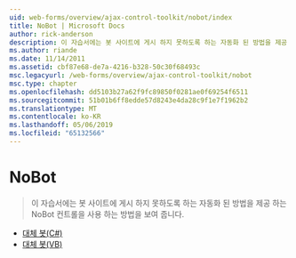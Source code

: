 ```yaml
---
uid: web-forms/overview/ajax-control-toolkit/nobot/index
title: NoBot | Microsoft Docs
author: rick-anderson
description: 이 자습서에는 봇 사이트에 게시 하지 못하도록 하는 자동화 된 방법을 제공 하는 NoBot 컨트롤을 사용 하는 방법을 보여 줍니다.
ms.author: riande
ms.date: 11/14/2011
ms.assetid: cbf87e68-de7a-4216-b328-50c30f68493c
msc.legacyurl: /web-forms/overview/ajax-control-toolkit/nobot
msc.type: chapter
ms.openlocfilehash: dd5103b27a62f9fc89850f0281ae0f69254f6511
ms.sourcegitcommit: 51b01b6ff8edde57d8243e4da28c9f1e7f1962b2
ms.translationtype: MT
ms.contentlocale: ko-KR
ms.lasthandoff: 05/06/2019
ms.locfileid: "65132566"
---
```

# <a name="nobot"></a>NoBot

> 이 자습서에는 봇 사이트에 게시 하지 못하도록 하는 자동화 된 방법을 제공 하는 NoBot 컨트롤을 사용 하는 방법을 보여 줍니다.

- [대체 봇(C#)](fighting-bots-cs.md)
- [대체 봇(VB)](fighting-bots-vb.md)
